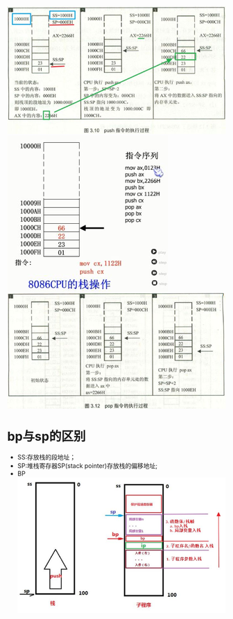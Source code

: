 ![](../../photo/paste-b2d5b7dc4d8e92ab63d0ee646b7ec941a363f6d8.jpg)
![](../../photo/paste-beb12aa52153a4d76c1f619f681c139f85e7aec8.jpg)
![](../../photo/paste-41b3a5ae895dd38c8d4f312610f79ff8274fe65f.jpg)

# bp与sp的区别
- SS:存放栈的段地址；
- SP:堆栈寄存器SP(stack pointer)存放栈的偏移地址;
- BP
![](../../photo/paste-dec8e8612d90b0424d3e8c12e44b63b2a21c47a0.jpg)
